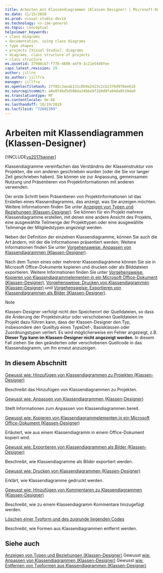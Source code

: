 ```yaml
---
title: Arbeiten mit Klassendiagrammen (Klassen-Designer) | Microsoft-Dokumentation
ms.date: 11/15/2016
ms.prod: visual-studio-dev14
ms.technology: vs-ide-general
ms.topic: conceptual
helpviewer_keywords:
- class diagrams
- documentation, using class diagrams
- type shapes
- projects [Visual Studio], diagrams
- diagrams, class structure of projects
- class structure
ms.assetid: 37908cb7-f77b-4698-a4f9-3c21e5440fee
caps.latest.revision: 29
author: jillre
ms.author: jillfra
manager: jillfra
ms.openlocfilehash: 2ff02c3aeab131c0b9a2423c2cb2376d9f0ee618
ms.sourcegitcommit: a8e8f4bd5d508da34bbe9f2d4d9fa94da0539de0
ms.translationtype: MT
ms.contentlocale: de-DE
ms.lasthandoff: 10/19/2019
ms.locfileid: "72602399"
---
```

# <a name="working-with-class-diagrams-class-designer"></a>Arbeiten mit Klassendiagrammen (Klassen-Designer)
[!INCLUDE[vs2017banner](../includes/vs2017banner.md)]

Klassendiagramme vereinfachen das Verständnis der Klassenstruktur von Projekten, die von anderen geschrieben wurden (oder die Sie vor langer Zeit geschrieben haben). Sie können sie zur Anpassung, gemeinsamen Nutzung und Präsentieren von Projektinformationen mit anderen verwenden.

 Der erste Schritt beim Präsentieren von Projektinformationen ist das Erstellen eines Klassendiagramms, das anzeigt, was Sie anzeigen möchten. Weitere Informationen finden Sie unter [Anzeigen von Typen und Beziehungen (Klassen-Designer)](../ide/viewing-types-and-relationships-class-designer.md). Sie können für ein Projekt mehrere Klassendiagramme erstellen, mit denen eine andere Ansicht des Projekts, eine ausgewählte Teilmenge der Projekttypen oder eine ausgewählte Teilmenge der Mitgliedstypen angezeigt werden.

 Neben der Definition der einzelnen Klassendiagramme, können Sie auch die Art ändern, mit der die Informationen präsentiert werden; Weitere Informationen finden Sie unter [Vorgehensweise: Anpassen von Klassendiagrammen (Klassen-Designer)](../ide/how-to-customize-class-diagrams-class-designer.md).

 Nach dem Tunen eines oder mehrerer Klassendiagramme können Sie sie in Microsoft Office-Dokumente kopieren und drucken oder als Bilddateien exportieren. Weitere Informationen finden Sie unter [Vorgehensweise: Kopieren von Klassendiagrammelementen in ein Microsoft Office-Dokument (Klassen-Designer)](../ide/how-to-copy-class-diagram-elements-to-a-microsoft-office-document-class-designer.md), [Vorgehensweise: Drucken von Klassendiagrammen (Klassen-Designer)](../ide/how-to-print-class-diagrams-class-designer.md) und [Vorgehensweise: Exportieren von Klassendiagrammen als Bilder (Klassen-Designer)](../ide/how-to-export-class-diagrams-as-images-class-designer.md).

> [!NOTE]
> Klassen-Designer verfolgt nicht den Speicherort der Quelldateien, so dass die Änderung der Projektstruktur oder verschobenen Quelldateien im Projekt dazu führen kann, dass der Klassen-Designer den Typ, insbesondere den Quelltyp eines TypeDef-, Basisklassen oder Zuordnungstypen verliert. Es wird möglicherweise ein Fehler angezeigt, z.B. **Dieser Typ kann im Klassen-Designer nicht angezeigt werden**. In diesem Fall ziehen Sie den geänderten oder verschobenen Quellcode in das Klassendiagramm, um ihn erneut anzuzeigen.

## <a name="in-this-section"></a>In diesem Abschnitt
 [Gewusst wie: Hinzufügen von Klassendiagrammen zu Projekten (Klassen-Designer)](../ide/how-to-add-class-diagrams-to-projects-class-designer.md)

 Beschreibt das Hinzufügen von Klassendiagrammen zu Projekten.

 [Gewusst wie: Anpassen von Klassendiagrammen (Klassen-Designer)](../ide/how-to-customize-class-diagrams-class-designer.md)

 Stellt Informationen zum Anpassen von Klassendiagrammen bereit.

 [Gewusst wie: Kopieren von Klassendiagrammelementen in ein Microsoft Office-Dokument (Klassen-Designer)](../ide/how-to-copy-class-diagram-elements-to-a-microsoft-office-document-class-designer.md)

 Erläutert, wie aus einem Klassendiagramm in einem Office-Dokument kopiert wird.

 [Gewusst wie: Exportieren von Klassendiagrammen als Bilder (Klassen-Designer)](../ide/how-to-export-class-diagrams-as-images-class-designer.md)

 Beschreibt, wie Klassendiagramme als Bilder exportiert werden.

 [Gewusst wie: Drucken von Klassendiagrammen (Klassen-Designer)](../ide/how-to-print-class-diagrams-class-designer.md)

 Erklärt, wie Klassendiagramme gedruckt werden.

 [Gewusst wie: Hinzufügen von Kommentaren zu Klassendiagrammen (Klassen-Designer)](../ide/how-to-add-comments-to-class-diagrams-class-designer.md)

 Beschreibt, wie zu einem Klassendiagramm Kommentare hinzugefügt werden.

 [Löschen einer Typform und des zugrunde liegenden Codes](../ide/how-to-customize-class-diagrams-class-designer.md#DeleteTypeShapeAndCode)

 Beschreibt, wie Formen aus Klassendiagrammen entfernt werden.

## <a name="see-also"></a>Siehe auch
 [Anzeigen von Typen und Beziehungen (Klassen-Designer)](../ide/viewing-types-and-relationships-class-designer.md) Gewusst [wie: Anpassen von Klassendiagrammen (Klassen-Designer)](../ide/how-to-customize-class-diagrams-class-designer.md) Gewusst [wie: Entfernen von Typformen aus Klassendiagrammen (Klassen-Designer)](https://msdn.microsoft.com/ae41897d-d066-4b8c-bb9b-05436e12ff39)
